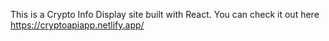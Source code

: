 This is a Crypto Info Display site built with React. You can check it out here https://cryptoapiapp.netlify.app/
